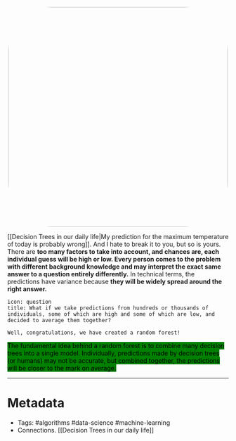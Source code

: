 <center>
	<br>
	<img src="https://miro.medium.com/max/1184/1*i0o8mjFfCn-uD79-F1Cqkw.png" width=500 style="border-radius: 20%" />
</center>

[[Decision Trees in our daily life|My prediction for the maximum temperature of today is probably wrong]]. And I hate to break it to you, but so is yours. There are **too many factors to take into account, and chances are, each individual guess will be high or low. Every person comes to the problem with different background knowledge and may interpret the exact same answer to a question entirely differently.** In technical terms, the predictions have variance because **they will be widely spread around the right answer.**

```ad-example
icon: question
title: What if we take predictions from hundreds or thousands of individuals, some of which are high and some of which are low, and decided to average them together?

Well, congratulations, we have created a random forest!
```

<mark style="background: green;">The fundamental idea behind a random forest is to combine many decision trees into a single model. Individually, predictions made by decision trees (or humans) may not be accurate, but combined together, the predictions will be closer to the mark on average.</mark> 

----
# Metadata

- Tags: #algorithms #data-science #machine-learning
- Connections. [[Decision Trees in our daily life]]